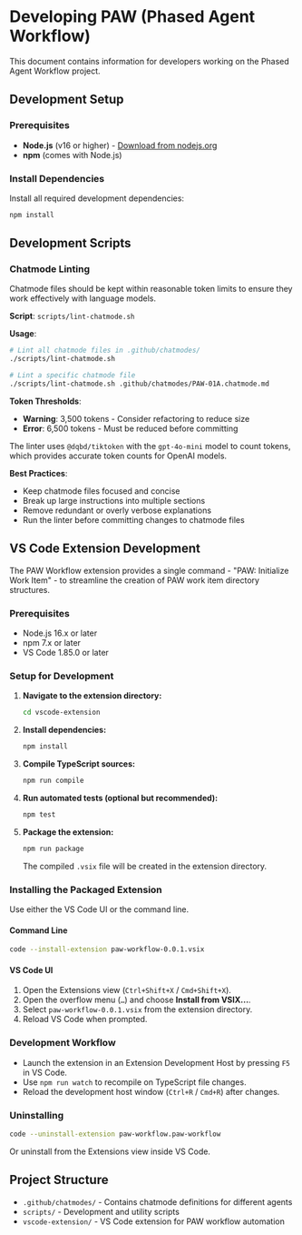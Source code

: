 # Developing PAW (Phased Agent Workflow)

This document contains information for developers working on the Phased Agent Workflow project.

## Development Setup

### Prerequisites

- **Node.js** (v16 or higher) - [Download from nodejs.org](https://nodejs.org/)
- **npm** (comes with Node.js)

### Install Dependencies

Install all required development dependencies:

```bash
npm install
```

## Development Scripts

### Chatmode Linting

Chatmode files should be kept within reasonable token limits to ensure they work effectively with language models.

**Script**: `scripts/lint-chatmode.sh`

**Usage**:
```bash
# Lint all chatmode files in .github/chatmodes/
./scripts/lint-chatmode.sh

# Lint a specific chatmode file
./scripts/lint-chatmode.sh .github/chatmodes/PAW-01A.chatmode.md
```

**Token Thresholds**:
- **Warning**: 3,500 tokens - Consider refactoring to reduce size
- **Error**: 6,500 tokens - Must be reduced before committing

The linter uses `@dqbd/tiktoken` with the `gpt-4o-mini` model to count tokens, which provides accurate token counts for OpenAI models.

**Best Practices**:
- Keep chatmode files focused and concise
- Break up large instructions into multiple sections
- Remove redundant or overly verbose explanations
- Run the linter before committing changes to chatmode files

## VS Code Extension Development

The PAW Workflow extension provides a single command - "PAW: Initialize Work Item" - to streamline the creation of PAW work item directory structures.

### Prerequisites

- Node.js 16.x or later
- npm 7.x or later
- VS Code 1.85.0 or later

### Setup for Development

1. **Navigate to the extension directory:**
   ```bash
   cd vscode-extension
   ```

2. **Install dependencies:**
   ```bash
   npm install
   ```

3. **Compile TypeScript sources:**
   ```bash
   npm run compile
   ```

4. **Run automated tests (optional but recommended):**
   ```bash
   npm test
   ```

5. **Package the extension:**
   ```bash
   npm run package
   ```
   The compiled `.vsix` file will be created in the extension directory.

### Installing the Packaged Extension

Use either the VS Code UI or the command line.

#### Command Line

```bash
code --install-extension paw-workflow-0.0.1.vsix
```

#### VS Code UI

1. Open the Extensions view (`Ctrl+Shift+X` / `Cmd+Shift+X`).
2. Open the overflow menu (`…`) and choose **Install from VSIX...**.
3. Select `paw-workflow-0.0.1.vsix` from the extension directory.
4. Reload VS Code when prompted.

### Development Workflow

- Launch the extension in an Extension Development Host by pressing `F5` in VS Code.
- Use `npm run watch` to recompile on TypeScript file changes.
- Reload the development host window (`Ctrl+R` / `Cmd+R`) after changes.

### Uninstalling

```bash
code --uninstall-extension paw-workflow.paw-workflow
```

Or uninstall from the Extensions view inside VS Code.

## Project Structure

- `.github/chatmodes/` - Contains chatmode definitions for different agents
- `scripts/` - Development and utility scripts
- `vscode-extension/` - VS Code extension for PAW workflow automation
